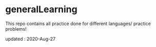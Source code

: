 # generalLearning

This repo contains all practice done for different languages/
practice problems!

updated : 2020-Aug-27
